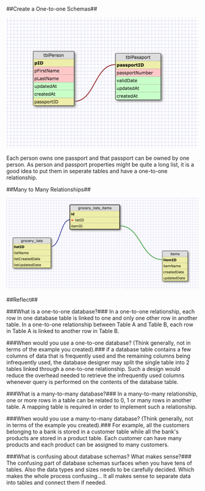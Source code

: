 ##Create a One-to-one Schemas##

<img src="one-to-one.png" width="600px">

Each person owns one passport and that passport can be owned by one person.
As person and passport properties might be quite a long list, it is a good idea to put them in seperate tables and have a one-to-one relationship.

##Many to Many Relationships##

<img src="many-to-many.png" width="600px">



##Reflect##

###What is a one-to-one database?###
In a one-to-one relationship, each row in one database table is linked to one and only one other row in another table. In a one-to-one relationship between Table A and Table B, each row in Table A is linked to another row in Table B.

###When would you use a one-to-one database? (Think generally, not in terms of the example you created).###
if a database table contains a few columns of data that is frequently used and the remaining columns being infrequently used, the database designer may split the single table into 2 tables linked through a one-to-one relationship. Such a design would reduce the overhead needed to retrieve the infrequently used columns whenever query is performed on the contents of the database table.

###What is a many-to-many database?###
In a many-to-many relationship, one or more rows in a table can be related to 0, 1 or many rows in another table. A mapping table is required in order to implement such a relationship.


###When would you use a many-to-many database? (Think generally, not in terms of the example you created).###
For example, all the customers belonging to a bank is stored in a customer table while all the bank's products are stored in a product table. Each customer can have many products and each product can be assigned to many customers.

###What is confusing about database schemas? What makes sense?###
The confusing part of database schemas surfaces when you have tens of tables. Also the data types and sizes needs to be carefully decided. Which makes the whole process confusing... It all makes sense to separate data into tables and connect them if needed.